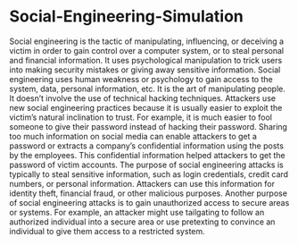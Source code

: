# Social-Engineering-Simulation


Social engineering is the tactic of manipulating, influencing, or deceiving a victim in order to gain control over a computer system, or to steal personal and financial information. It uses psychological manipulation to trick users into making security mistakes or giving away sensitive information.
Social engineering uses human weakness or psychology to gain access to the system, data, personal information, etc. It is the art of manipulating people. It doesn’t involve the use of technical hacking techniques. Attackers use new social engineering practices because it is usually easier to exploit the victim’s natural inclination to trust. For example, it is much easier to fool someone to give their password instead of hacking their password. Sharing too much information on social media can enable attackers to get a password or extracts a company’s confidential information using the posts by the employees. This confidential information helped attackers to get the password of victim accounts. 
The purpose of social engineering attacks is typically to steal sensitive information, such as login credentials, credit card numbers, or personal information. Attackers can use this information for identity theft, financial fraud, or other malicious purposes. Another purpose of social engineering attacks is to gain unauthorized access to secure areas or systems. For example, an attacker might use tailgating to follow an authorized individual into a secure area or use pretexting to convince an individual to give them access to a restricted system.
